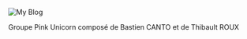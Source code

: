 ---
---

![My Blog](/ontheroadagain/authors/pink-unicorne/unicorn.jpg)

Groupe Pink Unicorn composé de Bastien CANTO et de Thibault ROUX

